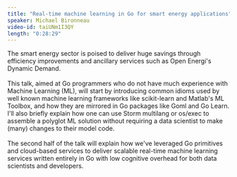 ```yaml
---
title: "Real-time machine learning in Go for smart energy applications"
speaker: Michael Bironneau
video-id: taiUNm1I3QY
length: "0:28:29"
---
```

The smart energy sector is poised to deliver huge savings through efficiency improvements and ancillary services such as Open Energi's Dynamic Demand. <br><br>This talk, aimed at Go programmers who do not have much experience with Machine Learning (ML), will start by introducing common idioms used by well known machine learning frameworks like scikit-learn and Matlab's ML Toolbox, and how they are mirrored in Go packages like Goml and Go Learn. I'll also briefly explain how one can use Storm multilang or os/exec to assemble a polyglot ML solution without requiring a data scientist to make (many) changes to their model code.<br><br>The second half of the talk will explain how we've leveraged Go primitives and cloud-based services to deliver scalable real-time machine learning services written entirely in Go with low cognitive overhead for both data scientists and developers.